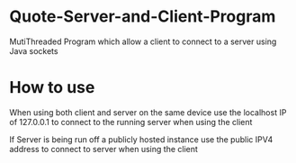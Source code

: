 # Quote-Server-and-Client-Program
MutiThreaded Program which allow a client to connect to a server using Java sockets 

# How to use
When using both client and server on the same device use the localhost IP of 127.0.0.1 to connect to the running server when using the client

If Server is being run off a publicly hosted instance use the public IPV4 address to connect to server when using the client
